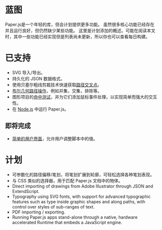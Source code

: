 # 蓝图

Paper.js是一个年轻的库，但会计划提供更多功能。 虽然很多核心功能已经存在并且运行良好，但仍然缺少某些功能。 这里是计划添加的概述。可能在阅读本文时，其中一些功能已经实现但是列表尚未更新，所以你也可以查看每日构建。

# 已支持

* SVG 导入/导出。
* 持久化的 JSON 数据格式。
* 使用贝塞尔粗线剪裁技术快速获取[路径交叉点](http://scriptographer.org/tutorials/paths/geometric-tests/#finding-path-intersections)。
* [布尔几何路径操作](http://scriptographer.org/tutorials/paths/geometric-operations/)，例如并集，交集，排除等。
* 图形项目的[命中测试](http://scriptographer.org/tutorials/document-items/hit-tests/)，并为它们添加鼠标事件处理，以实现简单而强大的交互性。
* 在 [Node.js](http://nodejs.org/) 中运行 Paper.js。

## 即将完成

* [简单的用户界面](http://scriptographer.org/tutorials/user-interface/interface-components/)，允许用户调整脚本中的值。

# 计划

* 可参数化的路径偏移/笔划，将笔划扩展到轮廓，可轻松选择各种笔划表现。
* 与 CSS 类似的选择器，用于匹配 Paper.js 文档中的物体。
* Direct importing of drawings from Adobe Illustrator through JSON and ExtendScript.
* Typography using SVG fonts, with support for advanced typographic features such as type inside graphic shapes and along paths, with control over styles of sub-ranges of text.
* PDF importing / exporting.
* Running Paper.js apps stand-alone through a native, hardware accelerated Runtime that embeds a JavaScript engine.



